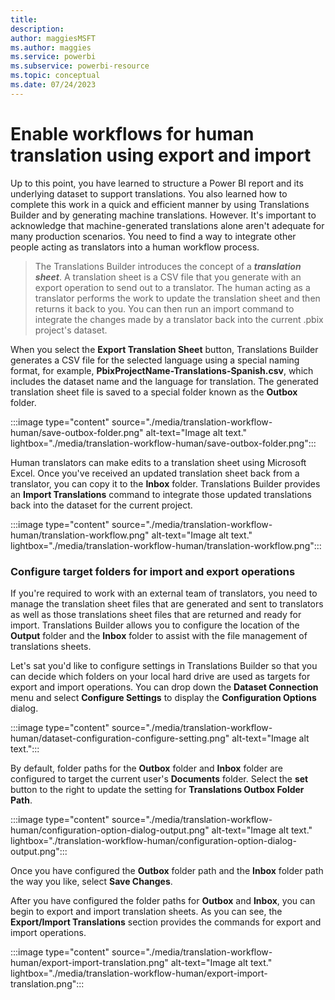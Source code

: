```yaml
---
title: 
description: 
author: maggiesMSFT   
ms.author: maggies
ms.service: powerbi
ms.subservice: powerbi-resource
ms.topic: conceptual
ms.date: 07/24/2023
---
```

# Enable workflows for human translation using export and import

Up to this point, you have learned to structure a Power BI report and its underlying dataset to support translations. You also learned how to complete this work in a quick and efficient manner by using Translations Builder and by generating machine translations. However. It's important to acknowledge that machine-generated translations alone aren't adequate for many production scenarios. You need to find a way to integrate other people acting as translators into a human workflow process.

> The Translations Builder introduces the concept of a ***translation sheet***. A translation sheet is a CSV file that you generate with an export operation to send out to a translator. The human acting as a translator performs the work to update the translation sheet and then returns it back to you. You can then run an import command to integrate the changes made by a translator back into the current .pbix project's dataset.

When you select the **Export Translation Sheet** button, Translations Builder generates a CSV file for the selected language using a special naming format, for example, **PbixProjectName-Translations-Spanish.csv**, which includes the dataset name and the language for translation. The generated translation sheet file is saved to a special folder known as the **Outbox** folder.

:::image type="content" source="./media/translation-workflow-human/save-outbox-folder.png" alt-text="Image alt text." lightbox="./media/translation-workflow-human/save-outbox-folder.png":::

Human translators can make edits to a translation sheet using Microsoft Excel. Once you've received an updated translation sheet back from a translator, you can copy it to the **Inbox** folder. Translations Builder provides an **Import Translations** command to integrate those updated translations back into the dataset for the current project.

:::image type="content" source="./media/translation-workflow-human/translation-workflow.png" alt-text="Image alt text." lightbox="./media/translation-workflow-human/translation-workflow.png":::

### Configure target folders for import and export operations

If you're required to work with an external team of translators, you need to manage the translation sheet files that are generated and sent to translators as well as those translations sheet files that are returned and ready for import. Translations Builder allows you to configure the location of the **Output** folder and the **Inbox** folder to assist with the file management of translations sheets.

Let's sat you'd like to configure settings in Translations Builder so that you can decide which folders on your local hard drive are used as targets for export and import operations. You can drop down the **Dataset Connection** menu and select **Configure Settings** to display the **Configuration Options** dialog.

:::image type="content" source="./media/translation-workflow-human/dataset-configuration-configure-setting.png" alt-text="Image alt text.":::

By default, folder paths for the **Outbox** folder and **Inbox** folder are configured to target the current user's **Documents** folder. Select the **set** button to the right to update the setting for **Translations Outbox Folder Path**.

:::image type="content" source="./media/translation-workflow-human/configuration-option-dialog-output.png" alt-text="Image alt text." lightbox="./translation-workflow-human/configuration-option-dialog-output.png":::

Once you have configured the **Outbox** folder path and the **Inbox** folder path the way you like, select **Save Changes**. 

After you have configured the folder paths for **Outbox** and **Inbox**, you can begin to export and import translation sheets. As you can see, the **Export/Import Translations** section provides the commands for export and import operations.

:::image type="content" source="./media/translation-workflow-human/export-import-translation.png" alt-text="Image alt text." lightbox="./media/translation-workflow-human/export-import-translation.png":::

